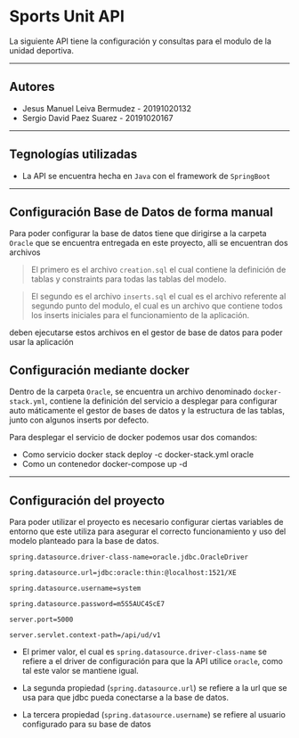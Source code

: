 # Sports Unit API

La siguiente API tiene la configuración y consultas para el modulo de la unidad deportiva.

<hr>

## Autores

- Jesus Manuel Leiva Bermudez - 20191020132
- Sergio David Paez Suarez - 20191020167

<hr>

## Tegnologías utilizadas

- La API se encuentra hecha en `Java` con el framework de `SpringBoot`

<hr>

## Configuración Base de Datos de forma manual

Para poder configurar la base de datos tiene que dirigirse a la carpeta `Oracle` que se encuentra entregada en este proyecto, alli se encuentran dos archivos

> El primero es el archivo `creation.sql` el cual contiene la definición de tablas y constraints para todas las tablas del modelo.

> El segundo es el archivo `inserts.sql` el cual es el archivo referente al segundo punto del modulo, el cual es un archivo que contiene todos los inserts iniciales para el funcionamiento de la aplicación.

deben ejecutarse estos archivos en el gestor de base de datos para poder usar la aplicación

## Configuración mediante docker

Dentro de la carpeta `Oracle`, se encuentra un archivo denominado `docker-stack.yml`, contiene la definición del servicio a desplegar para configurar auto
máticamente el gestor de bases de datos y la estructura de las tablas, junto con algunos inserts por defecto.

Para desplegar el servicio de docker podemos usar dos comandos:

 - Como servicio
        docker stack deploy -c docker-stack.yml oracle
 - Como un contenedor
        docker-compose up -d

<hr>

## Configuración del proyecto

Para poder utilizar el proyecto es necesario configurar ciertas variables de entorno que este utiliza para asegurar el correcto funcionamiento y uso del modelo planteado para la base de datos.

```
spring.datasource.driver-class-name=oracle.jdbc.OracleDriver 

spring.datasource.url=jdbc:oracle:thin:@localhost:1521/XE

spring.datasource.username=system

spring.datasource.password=m5S5AUC4ScE7

server.port=5000

server.servlet.context-path=/api/ud/v1
```

- El primer valor, el cual es `spring.datasource.driver-class-name` se refiere a el driver de configuración para que la API utilice `oracle`, como tal este valor se mantiene igual.

- La segunda propiedad (`spring.datasource.url`) se refiere a la url que se usa para que jdbc pueda conectarse a la base de datos.

- La tercera propiedad (`spring.datasource.username`) se refiere al usuario configurado para su base de datos